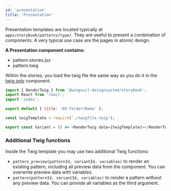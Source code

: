 ```yaml
---
id: 'presentation'
title: 'Presentation'
---
```

Presentation templates are located typically at `apps/storybook/patterns/type/`. 
They are useful to present a combination of components. A very typical use case are the pages in atomic design.

<b>A Presentation component contains:</b>
* pattern.stories.jsx
* pattern.twig

Within the stories, you load the twig file the same way as you do it in the [twig only](../twig) component.
```js
import { RenderTwig } from '@wingsuit-designsystem/storybook';
import React from 'react';
import 'index';

export default { title: '05-folder/Name' };

const twigTemplate = require('./twigfile.twig');

export const Variant = () => <RenderTwig data={twigTemplate}></RenderTwig>;
```

### Additional Twig functions
Inside the Twig template you may use two additional Twig functions:

* `pattern_preview(patternId, variantId, variables)` to render an existing pattern, including all preview data from the component. You can overwrite preview data with variables.
* `pattern(patternId, variantId, variables)` to render a pattern without any preview data. You can provide all variables as the third argument.


